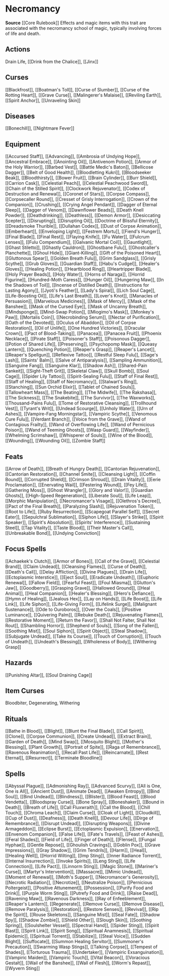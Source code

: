 ﻿---
id: '117'
name: Necromancy
rarity: Common
source: '[[DATABASE/source/Core Rulebook|Core Rulebook]]'
trait:
- Necromancy
type: Trait

---
# Necromancy

**Source** [[Core Rulebook]] 
Effects and magic items with this trait are associated with the necromancy school of magic, typically involving forces of life and death.

## Actions

Drain Life, [[Drink from the Chalice]], [[Jinx]]

## Curses

[[Blackfrost]], [[Boatman's Toll]], [[Curse of Slumber]], [[Curse of the Rotting Heart]], [[Grave Curse]], [[Malingerer's Malaise]], [[Reviling Earth]], [[Spirit Anchor]], [[Unraveling Skin]]

## Diseases

[[Bonechill]], [[Nightmare Fever]]

## Equipment

[[Accursed Staff]], [[Advancing]], [[Ambrosia of Undying Hope]], [[Ancestral Embrace]], [[Anointing Oil]], [[Antivenom Potion]], [[Armor of the Holy Warrior]], [[Barbed Vest]], [[Battle Medic's Baton]], [[Bellicose Dagger]], [[Belt of Good Health]], [[Bloodletting Kukri]], [[Bloodseeker Beak]], [[Bloodthirsty]], [[Bower Fruit]], [[Brain Cylinder]], [[Burr Shield]], [[Carrion Cask]], [[Celestial Peach]], [[Celestial Peachwood Sword]], [[Chain of the Stilled Spirit]], [[Clockwork Rejuvenator]], [[Codex of Destruction and Renewal]], [[Coronet of Stars]], [[Corpse Compass]], [[Corpsecaller Round]], [[Cresset of Grisly Interrogation]], [[Crown of the Companion]], [[Crushing]], [[Crying Angel Pendant]], [[Dagger of Eternal Sleep]], [[Dagger of Venom]], [[Dawnflower Beads]], [[Death Knell Powder]], [[Deathdrinking]], [[Deathless]], [[Demon Armor]], [[Desiccating Scepter]], [[Disrupting]], [[Disrupting Oil]], [[Doctrine of Blissful Eternity]], [[Dreadsmoke Thurible]], [[Dullahan Codex]], [[Dust of Corpse Animation]], [[Emberheart]], [[Enveloping Light]], [[Festrem Mortu]], [[Fiend's Hunger]], [[Final Blade]], [[Final Rest]], [[Flaying Knife]], [[Fu Water]], [[Fulcrum Lenses]], [[Fulu Compendium]], [[Galvanic Mortal Coil]], [[Gauntlight]], [[Ghast Stiletto]], [[Ghastly Cauldron]], [[Ghostbane Fulu]], [[Ghostcaller's Planchette]], [[Ghoul Hide]], [[Giant-Killing]], [[Gift of the Poisoned Heart]], [[Gluttonous Spear]], [[Golden Breath Fulu]], [[Grim Sandglass]], [[Grisly Scythe]], [[Grub Gloves]], [[Guardian Staff]], [[Habu's Cudgel]], [[Healer's Gloves]], [[Healing Potion]], [[Heartblood Ring]], [[Heartripper Blade]], [[Holy Prayer Beads]], [[Holy Water]], [[Horns of Naraga]], [[Horrid Figurine]], [[Hundred-Moth Caress]], [[Hunger Oil]], [[Hungering Maw]], [[In the Shadows of Toil]], [[Incense of Distilled Death]], [[Instructions for Lasting Agony]], [[Jyoti's Feather]], [[Lady's Spiral]], [[Lich Soul Cage]], [[Life-Boosting Oil]], [[Life's Last Breath]], [[Lover's Knot]], [[Manacles of Persuasion]], [[Marvelous Medicines]], [[Mask of Mercy]], [[Mask of the Banshee]], [[Mask of the Cursed Eye]], [[Mask of Uncanny Breath]], [[Mindsponge]], [[Mind-Swap Potion]], [[Miogimo's Mask]], [[Monkey's Paw]], [[Mortalis Coin]], [[Necrobinding Serum]], [[Nectar of Purification]], [[Oath of the Devoted]], [[Oculus of Abaddon]], [[Oil of Corpse Restoration]], [[Oil of Unlife]], [[One Hundred Victories]], [[Oracular Crown]], [[Pact of Blood-Taking]], [[Panacea]], [[Panacea Fruit]], [[Phoenix Necklace]], [[Pirate Staff]], [[Poisoner's Staff]], [[Poisonous Dagger]], [[Potion of Shared Life]], [[Preserving]], [[Psychopomp Mask]], [[Queasy Lantern]], [[Quenching Potion]], [[Reaper's Grasp]], [[Reaper's Lancet]], [[Reaper's Spellgun]], [[Reflexive Tattoo]], [[Restful Sleep Fulu]], [[Sage's Lash]], [[Saints' Balm]], [[Salve of Antiparalysis]], [[Sampling Ammunition]], [[Sanguine Fang]], [[Sanguine Klar]], [[Shadow Ash]], [[Shared-Pain Sankeit]], [[Sight-Theft Grit]], [[Skeletal Claw]], [[Skull Bomb]], [[Soul Cage]], [[Spider Lily Tattoo]], [[Spirit-Sealing Fulu]], [[Staff of Final Rest]], [[Staff of Healing]], [[Staff of Necromancy]], [[Stalwart's Ring]], [[Stanching]], [[Sun Orchid Elixir]], [[Tablet of Chained Souls]], [[Tallowheart Mass]], [[The Beating]], [[The Midwife]], [[The Rakshasa]], [[The Sickness]], [[The Snakebite]], [[The Survivor]], [[The Waxworks]], [[Thousand-Pains Fulu]], [[Tome of Restorative Cleansing]], [[Trollhound Vest]], [[Tyrant's Writ]], [[Undead Scourge]], [[Unholy Water]], [[Urn of Ashes]], [[Vampire-Fang Morningstar]], [[Vampiric Scythe]], [[Venomous Cure Fulu]], [[Verdant Branch]], [[Voice from the Grave]], [[Wand of Contagious Frailty]], [[Wand of Overflowing Life]], [[Wand of Pernicious Poison]], [[Wand of Teeming Ghosts]], [[Wasp Guard]], [[Wayfinder]], [[Whelming Scrimshaw]], [[Whisperer of Souls]], [[Wine of the Blood]], [[Wounding]], [[Wounding Oil]], [[Zombie Staff]]

## Feats

[[Arrow of Death]], [[Breath of Hungry Death]], [[Cantorian Rejuvenation]], [[Cantorian Restoration]], [[Channel Smite]], [[Cleansing Light]], [[Coffin Bound]], [[Corrupted Shield]], [[Crimson Shroud]], [[Drain Vitality]], [[Eerie Proclamation]], [[Enervating Wail]], [[Festering Wound]], [[Fey Life]], [[Gathering Moss]], [[Ghost Wrangler]], [[Glory and Valor!]], [[Guardian Ghosts]], [[High-Speed Regeneration]], [[Liberate Soul]], [[Life Leap]], [[Morphic Manipulation]], [[Necromancer's Visage]], [[Olethros's Decree]], [[Pact of the Final Breath]], [[Paralyzing Slash]], [[Rejuvenation Token]], [[Root to Life]], [[Ruby Resurrection]], [[Scapegoat Parallel Self]], [[Secret Eater]], [[Sepulchral Sublimation]], [[Siphon Life]], [[Slayer's Strike]], [[Spirit Speaker]], [[Spirit's Absolution]], [[Spirits' Interference]], [[Sustaining Steel]], [[Tap Vitality]], [[Taste Blood]], [[Their Master's Call]], [[Unbreakable Bond]], [[Undying Conviction]]

## Focus Spells

[[Achaekek's Clutch]], [[Armor of Bones]], [[Call of the Grave]], [[Celestial Brand]], [[Claim Undead]], [[Cleansing Flames]], [[Curse of Death]], [[Death's Call]], [[Delay Affliction]], [[Divine Plagues]], [[Drain Life]], [[Ectoplasmic Interstice]], [[Eject Soul]], [[Eradicate Undeath]], [[Euphoric Renewal]], [[Fallow Field]], [[Fearful Feast]], [[Foul Miasma]], [[Glutton's Jaw]], [[Goodberry]], [[Grasping Grave]], [[Hallowed Ground]], [[Heal Animal]], [[Heal Companion]], [[Healer's Blessing]], [[Hero's Defiance]], [[Hymn of Healing]], [[Jealous Hex]], [[Lay on Hands]], [[Life Boost]], [[Life Link]], [[Life Siphon]], [[Life-Giving Form]], [[Lifelink Surge]], [[Malignant Sustenance]], [[Ode to Ouroboros]], [[Over the Coals]], [[Positive Luminance]], [[Quivering Palm]], [[Rebuke Death]], [[Rejuvenating Flames]], [[Restorative Moment]], [[Return the Favor]], [[Shall Not Falter, Shall Not Rout]], [[Shambling Horror]], [[Shepherd of Souls]], [[Song of the Fallen]], [[Soothing Mist]], [[Soul Siphon]], [[Spirit Object]], [[Steal Shadow]], [[Subjugate Undead]], [[Take its Course]], [[Touch of Corruption]], [[Touch of Undeath]], [[Undeath's Blessing]], [[Wholeness of Body]], [[Withering Grasp]]

## Hazards

[[Punishing Altar]], [[Soul Draining Cage]]

## Item Curses

Bloodbiter, Degenerating, Withering

## Rituals

[[Bathe in Blood]], [[Blight]], [[Blunt the Final Blade]], [[Call Spirit]], [[Clone]], [[Corpse Communion]], [[Create Undead]], [[Extract Brain]], [[Garden of Death]], [[Mind Swap]], [[Mosquito Blight]], [[Mother's Blessing]], [[Plant Growth]], [[Portrait of Spite]], [[Raga of Remembrance]], [[Ravenous Reanimation]], [[Recall Past Life]], [[Reincarnate]], [[Rest Eternal]], [[Resurrect]], [[Terminate Bloodline]]

## Spells

[[Abyssal Plague]], [[Admonishing Ray]], [[Advanced Scurvy]], [[All is One, One is All]], [[Ancient Dust]], [[Animate Dead]], [[Awaken Entropy]], [[Bind Soul]], [[Bind Undead]], [[Blindness]], [[Blister]], [[Blood Feast]], [[Blood Vendetta]], [[Bloodspray Curse]], [[Bone Spray]], [[Boneshaker]], [[Bound in Death]], [[Breath of Life]], [[Call Fluxwraith]], [[Call the Blood]], [[Chill Touch]], [[Chroma Leach]], [[Claim Curse]], [[Cloak of Light]], [[Cloudkill]], [[Cup of Dust]], [[Deafness]], [[Death Knell]], [[Devour Life]], [[Dirge of Remembrance]], [[Disrupt Undead]], [[Disrupting Weapons]], [[Divine Armageddon]], [[Eclipse Burst]], [[Ectoplasmic Expulsion]], [[Enervation]], [[Envenom Companion]], [[False Life]], [[Fate's Travels]], [[Feast of Ashes]], [[Feral Shades]], [[Field of Life]], [[Finger of Death]], [[Flense]], [[Fungal Hyphae]], [[Gentle Repose]], [[Ghoulish Cravings]], [[Goblin Pox]], [[Grave Impressions]], [[Gray Shadow]], [[Grim Tendrils]], [[Harm]], [[Heal]], [[Healing Well]], [[Horrid Wilting]], [[Imp Sting]], [[Inner Radiance Torrent]], [[Internal Insurrection]], [[Invoke Spirits]], [[Leng Sting]], [[Life Connection]], [[Life Pact]], [[Linnorm Sting]], [[Magic Stone]], [[Mariner's Curse]], [[Martyr's Intervention]], [[Massacre]], [[Mimic Undead]], [[Moment of Renewal]], [[Moth's Supper]], [[Necromancer's Generosity]], [[Necrotic Radiation]], [[Necrotize]], [[Neutralize Poison]], [[Pernicious Poltergeist]], [[Positive Attunement]], [[Possession]], [[Purify Food and Drink]], [[Purple Worm Sting]], [[Putrefy Food and Drink]], [[Raise Dead]], [[Ravening Maw]], [[Ravenous Darkness]], [[Ray of Enfeeblement]], [[Reaper's Lantern]], [[Regenerate]], [[Remove Curse]], [[Remove Disease]], [[Remove Paralysis]], [[Restoration]], [[Restore Senses]], [[Revival]], [[Rip the Spirit]], [[Rouse Skeletons]], [[Sanguine Mist]], [[Seal Fate]], [[Shadow Spy]], [[Shadow Zombie]], [[Shield Other]], [[Slough Skin]], [[Soothing Spring]], [[Soulshelter Vessel]], [[Spectral Hand]], [[Spider Sting]], [[Spirit Blast]], [[Spirit Link]], [[Spirit Song]], [[Spiritual Anamnesis]], [[Spiritual Epidemic]], [[Spiritual Torrent]], [[Stabilize]], [[Steal Voice]], [[Sudden Blight]], [[Suffocate]], [[Summon Healing Servitor]], [[Summoner's Precaution]], [[Swarming Wasp Stings]], [[Talking Corpse]], [[Tempest of Shades]], [[Torturous Trauma]], [[Undertaker]], [[Vampiric Exsanguination]], [[Vampiric Maiden]], [[Vampiric Touch]], [[Vital Beacon]], [[Voracious Gestalt]], [[Wail of the Banshee]], [[Wall of Flesh]], [[Worm's Repast]], [[Wyvern Sting]]